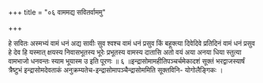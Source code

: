 +++
title = "०६ वाममद्य सवितर्वाममु"

+++

हे सवितः अस्मभ्यं वामं धनं अद्य सावीः सुव श्वश्च वामं धनं प्रसुव किं बहूक्त्या दिवेदिवे प्रतिदिनं वामं धनं प्रसुव हे देव हि यस्मात् क्षयस्य निवासभूतस्य भूरेः प्रभूतस्य वामस्य दातासि अतो वयं अया अनया धिया स्तुत्या वामभाजो धनवन्तः स्याम भूयास्म उ इति पूरणः ॥ ६ ॥इन्द्रासोमामहीतिपञ्चर्चमेकादशं सूक्तं भरद्वाजस्यार्षं त्रैष्टुभं इन्द्रासोमदेवताकं अनुक्रम्यतेच-इन्द्रासोमापञ्चैन्द्रासोममिति सूक्तविनि- योगोलैङ्गिकः ।